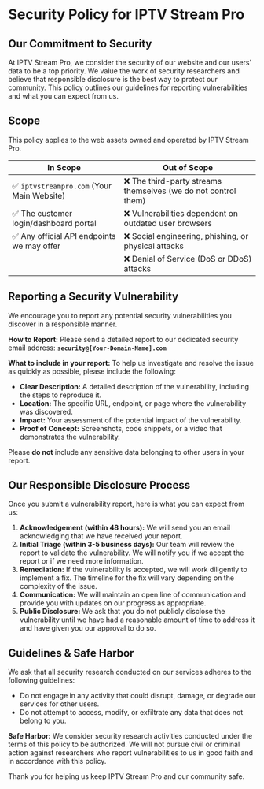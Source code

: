 # Security Policy for IPTV Stream Pro

## Our Commitment to Security

At IPTV Stream Pro, we consider the security of our website and our users' data to be a top priority. We value the work of security researchers and believe that responsible disclosure is the best way to protect our community. This policy outlines our guidelines for reporting vulnerabilities and what you can expect from us.

## Scope

This policy applies to the web assets owned and operated by IPTV Stream Pro.

| In Scope                                     | Out of Scope                                            |
| -------------------------------------------- | ------------------------------------------------------- |
| :white_check_mark: `iptvstreampro.com` (Your Main Website)    | :x: The third-party streams themselves (we do not control them) |
| :white_check_mark: The customer login/dashboard portal       | :x: Vulnerabilities dependent on outdated user browsers       |
| :white_check_mark: Any official API endpoints we may offer | :x: Social engineering, phishing, or physical attacks        |
|                                              | :x: Denial of Service (DoS or DDoS) attacks               |

## Reporting a Security Vulnerability

We encourage you to report any potential security vulnerabilities you discover in a responsible manner.

**How to Report:**
Please send a detailed report to our dedicated security email address: **`security@[Your-Domain-Name].com`**

**What to include in your report:**
To help us investigate and resolve the issue as quickly as possible, please include the following:
*   **Clear Description:** A detailed description of the vulnerability, including the steps to reproduce it.
*   **Location:** The specific URL, endpoint, or page where the vulnerability was discovered.
*   **Impact:** Your assessment of the potential impact of the vulnerability.
*   **Proof of Concept:** Screenshots, code snippets, or a video that demonstrates the vulnerability.

Please **do not** include any sensitive data belonging to other users in your report.

## Our Responsible Disclosure Process

Once you submit a vulnerability report, here is what you can expect from us:
1.  **Acknowledgement (within 48 hours):** We will send you an email acknowledging that we have received your report.
2.  **Initial Triage (within 3-5 business days):** Our team will review the report to validate the vulnerability. We will notify you if we accept the report or if we need more information.
3.  **Remediation:** If the vulnerability is accepted, we will work diligently to implement a fix. The timeline for the fix will vary depending on the complexity of the issue.
4.  **Communication:** We will maintain an open line of communication and provide you with updates on our progress as appropriate.
5.  **Public Disclosure:** We ask that you do not publicly disclose the vulnerability until we have had a reasonable amount of time to address it and have given you our approval to do so.

## Guidelines & Safe Harbor

We ask that all security research conducted on our services adheres to the following guidelines:
*   Do not engage in any activity that could disrupt, damage, or degrade our services for other users.
*   Do not attempt to access, modify, or exfiltrate any data that does not belong to you.

**Safe Harbor:** We consider security research activities conducted under the terms of this policy to be authorized. We will not pursue civil or criminal action against researchers who report vulnerabilities to us in good faith and in accordance with this policy.

Thank you for helping us keep IPTV Stream Pro and our community safe.
